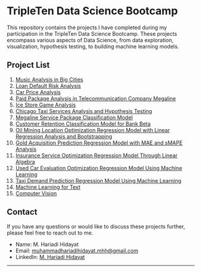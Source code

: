 # TripleTen Data Science Bootcamp

This repository contains the projects I have completed during my participation in the TripleTen Data Science Bootcamp. These projects encompass various aspects of Data Science, from data exploration, visualization, hypothesis testing, to building machine learning models.

## Project List

1. [Music Analysis in Big Cities]([link_to_project_1](https://github.com/mhariadihidayat/TripleTen_Data_Science_Project/tree/main/Project01))
2. [Loan Default Risk Analysis]([link_to_project_2](https://github.com/mhariadihidayat/TripleTen_Data_Science_Project/tree/main/Project02))
3. [Car Price Analysis]([link_to_project_3](https://github.com/mhariadihidayat/TripleTen_Data_Science_Project/tree/main/Project03))
4. [Paid Package Analysis in Telecommunication Company Megaline]([link_to_project_4](https://github.com/mhariadihidayat/TripleTen_Data_Science_Project/tree/main/Project04))
5. [Ice Store Game Analysis]([[link_to_project_5](https://github.com/mhariadihidayat/TripleTen_Data_Science_Project/tree/main/Project05)](https://github.com/mhariadihidayat/TripleTen_Data_Science_Project/tree/main/Project04))
6. [Chicago Taxi Services Analysis and Hypothesis Testing]([link_to_project_6](https://github.com/mhariadihidayat/TripleTen_Data_Science_Project/tree/main/Project06))
7. [Megaline Service Package Classification Model]([link_to_project_7](https://github.com/mhariadihidayat/TripleTen_Data_Science_Project/tree/main/Project07))
8. [Customer Retention Classification Model for Bank Beta]([link_to_project_8](https://github.com/mhariadihidayat/TripleTen_Data_Science_Project/tree/main/Project08))
9. [Oil Mining Location Optimization Regression Model with Linear Regression Analysis and Bootstrapping]([[link_to_project_9]](https://github.com/mhariadihidayat/TripleTen_Data_Science_Project/tree/main/Project09))
10. [Gold Acquisition Prediction Regression Model with MAE and sMAPE Analysis]([link_to_project_10](https://github.com/mhariadihidayat/TripleTen_Data_Science_Project/tree/main/Project10))
11. [Insurance Service Optimization Regression Model Through Linear Algebra]([link_to_project_11](https://github.com/mhariadihidayat/TripleTen_Data_Science_Project/tree/main/Project11))
12. [Used Car Evaluation Optimization Regression Model Using Machine Learning]([link_to_project_12](https://github.com/mhariadihidayat/TripleTen_Data_Science_Project/tree/main/Project12))
13. [Taxi Demand Prediction Regression Model Using Machine Learning]([link_to_project_13](https://github.com/mhariadihidayat/TripleTen_Data_Science_Project/tree/main/Project13))
14. [Machine Learning for Text]([link_to_project_14](https://github.com/mhariadihidayat/TripleTen_Data_Science_Project/tree/main/Project14))
15. [Computer Vision]([link_to_project_15](https://github.com/mhariadihidayat/TripleTen_Data_Science_Project/tree/main/Project15))

## Contact

If you have any questions or would like to discuss these projects further, please feel free to reach out to me.

- Name: M. Hariadi Hidayat
- Email: muhammadhariadihidayat.mhh@gmail.com
- LinkedIn: [M. Hariadi Hidayat]([your_linkedin_link](https://www.linkedin.com/in/m-hariadi-hidayat-221947bb/))

---
